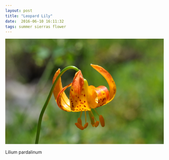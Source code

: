 ```yaml
---
layout: post
title: "Leopard Lily"
date:  2016-06-10 16:11:32
tags: summer sierras flower
---
```


![Leopard Lily](/images/leopard-lily.png)

Lilium pardalinum

<!--more-->

